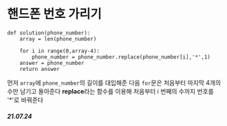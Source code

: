 # 핸드폰 번호 가리기

```
def solution(phone_number):
    array = len(phone_number)

    for i in range(0,array-4):
        phone_number = phone_number.replace(phone_number[i],'*',1)
    answer = phone_number
    return answer
```
먼저 `array`에 `phone_number`의 길이를 대입해준 다음 
`for`문은 처음부터 마지막 4개의 수만 남기고 돌아준다
**replace**라는 함수를 이용해 처음부터 i 번째의 수까지 번호를 '*'로 바꿔준다

##### 21.07.24